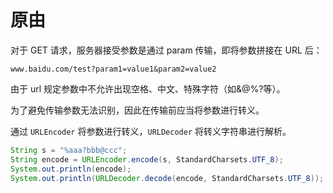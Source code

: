 # 原由

对于 GET 请求，服务器接受参数是通过 param 传输，即将参数拼接在 URL 后：

```
www.baidu.com/test?param1=value1&param2=value2
```

由于 url 规定参数中不允许出现空格、中文、特殊字符（如&@%?等）。

为了避免传输参数无法识别，因此在传输前应当将参数进行转义。

通过 `URLEncoder` 将参数进行转义，`URLDecoder` 将转义字符串进行解析。

```java
String s = "%aaa?bbb@ccc";
String encode = URLEncoder.encode(s, StandardCharsets.UTF_8);
System.out.println(encode);
System.out.println(URLDecoder.decode(encode, StandardCharsets.UTF_8));
```